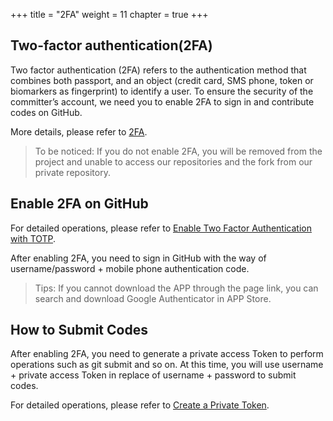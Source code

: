 +++
title = "2FA"
weight = 11
chapter = true
+++

## Two-factor authentication(2FA)

Two factor authentication (2FA) refers to the authentication method that combines both passport, and an object (credit card, SMS phone, token or biomarkers as fingerprint) to identify a user. 
To ensure the security of the committer’s account, we need you to enable 2FA to sign in and contribute codes on GitHub.

More details, please refer to [2FA](https://help.github.com/articles/requiring-two-factor-authentication-in-your-organization/).

> To be noticed: If you do not enable 2FA, you will be removed from the project and unable to access our repositories and the fork from our private repository.

## Enable 2FA on GitHub

For detailed operations, please refer to [Enable Two Factor Authentication with TOTP](https://help.github.com/articles/configuring-two-factor-authentication-via-a-totp-mobile-app/).

After enabling 2FA, you need to sign in GitHub with the way of username/password + mobile phone authentication code.

> Tips: If you cannot download the APP through the page link, you can search and download Google Authenticator in APP Store.

## How to Submit Codes

After enabling 2FA, you need to generate a private access Token to perform operations such as git submit and so on. 
At this time, you will use username + private access Token in replace of username + password to submit codes.

For detailed operations, please refer to [Create a Private Token](https://help.github.com/articles/creating-a-personal-access-token-for-the-command-line/).
